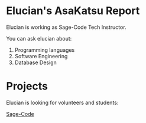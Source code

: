 # Elucian's AsaKatsu Report

Elucian is working as Sage-Code Tech Instructor.

You can ask elucian about:

1. Programming languages
2. Software Engineering
3. Database Design

# Projects

Elucian is looking for volunteers and students:

[Sage-Code](https://github.com/sage-code)
